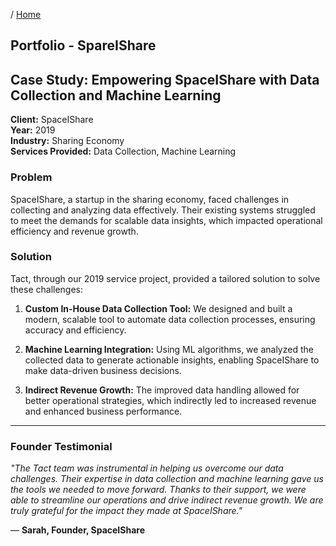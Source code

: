 / [Home](index.md)

## Portfolio - SpareIShare


## Case Study: Empowering SpaceIShare with Data Collection and Machine Learning

**Client:** SpaceIShare<br>
**Year:** 2019<br>
**Industry:** Sharing Economy<br>
**Services Provided:** Data Collection, Machine Learning<br>

### Problem
SpaceIShare, a startup in the sharing economy, faced challenges in collecting and analyzing data effectively. Their existing systems struggled to meet the demands for scalable data insights, which impacted operational efficiency and revenue growth.

### Solution
Tact, through our 2019 service project, provided a tailored solution to solve these challenges:

1. **Custom In-House Data Collection Tool:**
   We designed and built a modern, scalable tool to automate data collection processes, ensuring accuracy and efficiency.

2. **Machine Learning Integration:**
   Using ML algorithms, we analyzed the collected data to generate actionable insights, enabling SpaceIShare to make data-driven business decisions.

3. **Indirect Revenue Growth:**
   The improved data handling allowed for better operational strategies, which indirectly led to increased revenue and enhanced business performance.

---

### Founder Testimonial
*"The Tact team was instrumental in helping us overcome our data challenges. Their expertise in data collection and machine learning gave us the tools we needed to move forward. Thanks to their support, we were able to streamline our operations and drive indirect revenue growth. We are truly grateful for the impact they made at SpaceIShare."*

— **Sarah, Founder, SpaceIShare**


